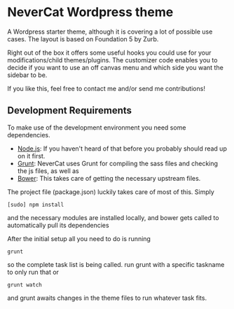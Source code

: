 # NeverCat Wordpress theme

A Wordpress starter theme, although it is covering a lot of possible use cases.
The layout is based on Foundation 5 by Zurb. 

Right out of the box it offers some useful hooks you could use for your modifications/child themes/plugins.
The customizer code enables you to decide if you want to use an off canvas menu and which side you want the sidebar to be.

If you like this, feel free to contact me and/or send me contributions!

## Development Requirements

To make use of the development environment you need some dependencies.

* [Node.js](http://nodejs.org): If you haven't heard of that before you probably should read up on it first.
* [Grunt](http://gruntjs.com/): NeverCat uses Grunt for compiling the sass files and checking the js files, as well as
* [Bower](http://bower.io): This takes care of getting the necessary upstream files.

The project file (package.json) luckily takes care of most of this. Simply

`[sudo] npm install`

and the necessary modules are installed locally, and bower gets called to automatically pull its dependencies

After the initial setup all you need to do is running

`grunt`

so the complete task list is being called. run grunt with a specific taskname to only run that or

`grunt watch`

and grunt awaits changes in the theme files to run whatever task fits.
